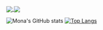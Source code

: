 <a href="https://github.com/Mona-17/github-readme-stats">
  <img align="center" src="https://github-readme-stats.vercel.app/api?username=Mona-17&show_icons=true&theme=dracula" />
</a>
<a href="https://github.com/Mona-17/convoychat">
  <img align="center" src="https://github-readme-stats.vercel.app/api/pin/?username=Mona-17&repo=convoychat" />
</a>

![Mona's GitHub stats](https://github-readme-stats.vercel.app/api?username=Mona-17&show_icons=true&theme=dracula)
[![Top Langs](https://github-readme-stats.vercel.app/api/top-langs/?username=Mona-17&layout=compact)](https://github.com/Mona-17/github-readme-stats)
